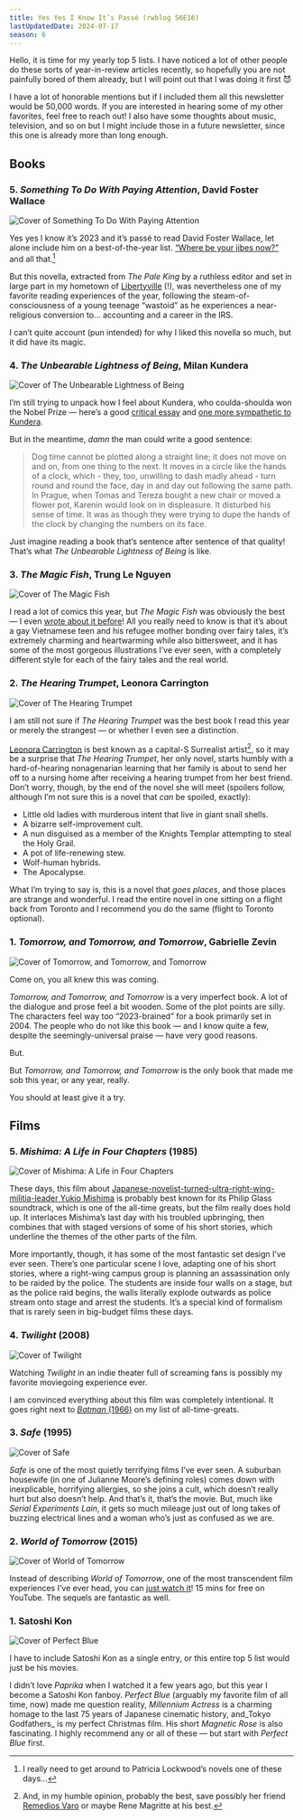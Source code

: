 ```yaml
---
title: Yes Yes I Know It’s Passé (rwblog S6E16)
lastUpdatedDate: 2024-07-17
season: 6
---
```


Hello, it is time for my yearly top 5 lists. I have noticed a lot of other people do these sorts of year-in-review articles recently, so hopefully you are not painfully bored of them already, but I will point out that I was doing it first 😈

I have a lot of honorable mentions but if I included them all this newsletter would be 50,000 words. If you are interested in hearing some of my other favorites, feel free to reach out! I also have some thoughts about music, television, and so on but I might include those in a future newsletter, since this one is already more than long enough.

## Books

### 5. _Something To Do With Paying Attention_, David Foster Wallace

![Cover of _Something To Do With Paying Attention_](../../assets/newsletters/something_to_do_with_paying_attention.jpg)

Yes yes I know it’s 2023 and it’s passé to read David Foster Wallace, let alone include him on a best-of-the-year list. [“Where be your jibes now?”](https://www.lrb.co.uk/the-paper/v45/n14/patricia-lockwood/where-be-your-jibes-now) and all that.[^1]

But this novella, extracted from _The Pale King_ by a ruthless editor and set in large part in my hometown of [Libertyville](https://en.wikipedia.org/wiki/Libertyville%2C_Illinois) (!), was nevertheless one of my favorite reading experiences of the year, following the steam-of-consciousness of a young teenage “wastoid” as he experiences a near-religious conversion to… accounting and a career in the IRS.

I can’t quite account (pun intended) for why I liked this novella so much, but it did have its magic.

### 4. _The Unbearable Lightness of Being_, Milan Kundera

![Cover of _The Unbearable Lightness of Being_](../../assets/newsletters/unbearable_lightness_of_being.jpg)

I’m still trying to unpack how I feel about Kundera, who coulda-shoulda won the Nobel Prize — here’s a good [critical essay](https://drb.ie/articles/the-two-milan-kunderas/) and [one more sympathetic to Kundera](https://compactmag.com/article/why-kundera-never-went-home).

But in the meantime, _damn_ the man could write a good sentence:

> Dog time cannot be plotted along a straight line; it does not move on and on, from one thing to the next. It moves in a circle like the hands of a clock, which - they, too, unwilling to dash madly ahead - turn round and round the face, day in and day out following the same path. In Prague, when Tomas and Tereza bought a new chair or moved a flower pot, Karenin would look on in displeasure. It disturbed his sense of time. It was as though they were trying to dupe the hands of the clock by changing the numbers on its face.

Just imagine reading a book that’s sentence after sentence of that quality! That’s what _The Unbearable Lightness of Being_ is like.

### 3. _The Magic Fish_, Trung Le Nguyen

![Cover of _The Magic Fish_](../../assets/newsletters/the_magic_fish.jpg)

I read a lot of comics this year, but _The Magic Fish_ was obviously the best — I even [wrote about it before](https://rwblickhan.org/newsletters/as-promised-a-very-dumb-frog/#you-should-read-the-magic-fish)! All you really need to know is that it’s about a gay Vietnamese teen and his refugee mother bonding over fairy tales, it’s extremely charming and heartwarming while also bittersweet, and it has some of the most gorgeous illustrations I’ve ever seen, with a completely different style for each of the fairy tales and the real world.

### 2. _The Hearing Trumpet_, Leonora Carrington

![Cover of _The Hearing Trumpet_](../../assets/newsletters/the_hearing_trumpet.jpg)

I am still not sure if _The Hearing Trumpet_ was the best book I read this year or merely the strangest — or whether I even see a distinction.

[Leonora Carrington](https://en.wikipedia.org/wiki/Leonora_Carrington) is best known as a capital-S Surrealist artist[^2], so it may be a surprise that _The Hearing Trumpet_, her only novel, starts humbly with a hard-of-hearing nonagenarian learning that her family is about to send her off to a nursing home after receiving a hearing trumpet from her best friend. Don’t worry, though, by the end of the novel she will meet (spoilers follow, although I’m not sure this is a novel that _can_ be spoiled, exactly):

- Little old ladies with murderous intent that live in giant snail shells.
- A bizarre self-improvement cult.
- A nun disguised as a member of the Knights Templar attempting to steal the Holy Grail.
- A pot of life-renewing stew.
- Wolf-human hybrids.
- The Apocalypse.

What I’m trying to say is, this is a novel that _goes places_, and those places are strange and wonderful. I read the entire novel in one sitting on a flight back from Toronto and I recommend you do the same (flight to Toronto optional).

### 1. _Tomorrow, and Tomorrow, and Tomorrow_, Gabrielle Zevin

![Cover of _Tomorrow, and Tomorrow, and Tomorrow_](../../assets/newsletters/tomorrow_and_tomorrow_and_tomorrow.jpg)

Come on, you all knew this was coming.

_Tomorrow, and Tomorrow, and Tomorrow_ is a very imperfect book. A lot of the dialogue and prose feel a bit wooden. Some of the plot points are silly. The characters feel way too “2023-brained” for a book primarily set in 2004. The people who do not like this book — and I know quite a few, despite the seemingly-universal praise — have very good reasons.

But.

But _Tomorrow, and Tomorrow, and Tomorrow_ is the only book that made me sob this year, or any year, really.

You should at least give it a try.

## Films

### 5. _Mishima: A Life in Four Chapters_ (1985)

![Cover of _Mishima: A Life in Four Chapters_](../../assets/newsletters/mishima.jpg)

These days, this film about [Japanese-novelist-turned-ultra-right-wing-militia-leader Yukio Mishima](https://en.wikipedia.org/wiki/Yukio_Mishima) is probably best known for its Philip Glass soundtrack, which is one of the all-time greats, but the film really does hold up. It interlaces Mishima’s last day with his troubled upbringing, then combines that with staged versions of some of his short stories, which underline the themes of the other parts of the film.

More importantly, though, it has some of the most fantastic set design I’ve ever seen. There’s one particular scene I love, adapting one of his short stories, where a right-wing campus group is planning an assassination only to be raided by the police. The students are inside four walls on a stage, but as the police raid begins, the walls literally explode outwards as police stream onto stage and arrest the students. It’s a special kind of formalism that is rarely seen in big-budget films these days.

### 4. _Twilight_ (2008)

![Cover of _Twilight_](../../assets/newsletters/twilight.jpg)

Watching _Twilight_ in an indie theater full of screaming fans is possibly my favorite moviegoing experience ever.

I am convinced everything about this film was completely intentional. It goes right next to [_Batman_ (1966)](https://en.wikipedia.org/wiki/Batman_(1966_film)) on my list of all-time-greats.

### 3. _Safe_ (1995)

![Cover of _Safe_](../../assets/newsletters/safe.jpg)

_Safe_ is one of the most quietly terrifying films I’ve ever seen. A suburban housewife (in one of Julianne Moore’s defining roles) comes down with inexplicable, horrifying allergies, so she joins a cult, which doesn’t really hurt but also doesn’t help. And that’s it, that’s the movie. But, much like _Serial Experiments Lain_, it gets so much mileage just out of long takes of buzzing electrical lines and a woman who’s just as confused as we are.

### 2. _World of Tomorrow_ (2015)

![Cover of _World of Tomorrow_](../../assets/newsletters/world_of_tomorrow.jpg)

Instead of describing _World of Tomorrow_, one of the most transcendent film experiences I’ve ever head, you can [just watch it](https://youtu.be/4PUIxEWmsvI?si=TOkjZIFCx9oanvyo)! 15 mins for free on YouTube. The sequels are fantastic as well.

### 1. Satoshi Kon

![Cover of _Perfect Blue_](../../assets/newsletters/perfect_blue.png)

I have to include Satoshi Kon as a single entry, or this entire top 5 list would just be his movies.

I didn’t love _Paprika_ when I watched it a few years ago, but this year I become a Satoshi Kon fanboy. _Perfect Blue_ (arguably my favorite film of all time, now) made me question reality, _Millennium Actress_ is a charming homage to the last 75 years of Japanese cinematic history, and_Tokyo Godfathers_ is my perfect Christmas film. His short _Magnetic Rose_ is also fascinating. I highly recommend any or all of these — but start with _Perfect Blue_ first.

[^1]: I really need to get around to Patricia Lockwood’s novels one of these days…

[^2]: And, in my humble opinion, probably the best, save possibly her friend [Remedios Varo](https://en.wikipedia.org/wiki/Remedios_Varo) or maybe Rene Magritte at his best.